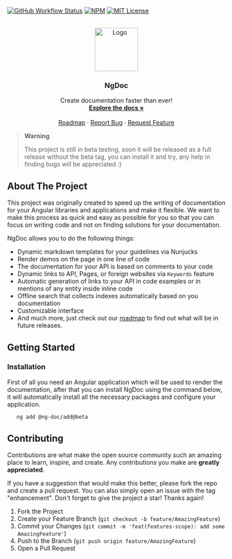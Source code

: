 [![GitHub Workflow Status][build-shield]][build-url]
[![NPM][npm-shield]][npm-url]
[![MIT License][license-shield]][license-url]

<!-- PROJECT LOGO -->
<br />
<div align="center">
  <a href="https://github.com/skoropadas/ng-doc">
    <img src="https://ng-doc.com/assets/images/ng-doc.svg" alt="Logo" height="100px">
  </a>

<h3 align="center">NgDoc</h3>

  <p align="center">
    Create documentation faster than ever!
    <br />
    <a href="https://ng-doc.com/"><strong>Explore the docs »</strong></a>
    <br />
    <br />
	<a href="https://ng-doc.com/getting-started/roadmap">Roadmap</a>
    ·
    <a href="https://github.com/skoropadas/ng-doc/issues">Report Bug</a>
    ·
    <a href="https://github.com/skoropadas/ng-doc/issues">Request Feature</a>
  </p>
</div>

> **Warning**
>
> This project is still in beta testing, soon it will be released as a full release without the beta
> tag, you can install it and try, any help in finding bugs will be appreciated :)

<!-- ABOUT THE PROJECT -->

## About The Project

This project was originally created to speed up the writing of documentation for your Angular
libraries and applications and make it flexible. We want to make this process as quick and easy as
possible for you so that you can focus on writing code and not on finding solutions for your
documentation.

NgDoc allows you to do the following things:

-   Dynamic markdown templates for your guidelines via Nunjucks
-   Render demos on the page in one line of code
-   The documentation for your API is based on comments to your code
-   Dynamic links to API, Pages, or foreign websites via `Keywords` feature
-   Automatic generation of links to your API in code examples or in mentions of any entity inside
    inline code
-   Offline search that collects indexes automatically based on you documentation
-   Customizable interface
-   And much more, just check out
    our [roadmap](https://ng-doc.com/getting-started/roadmap) to find out what will be in future
    releases.

<!-- GETTING STARTED -->

## Getting Started

### Installation

First of all you need an Angular application which will be used to render the documentation, after
that you can install NgDoc using the command below, it will automatically install all the necessary
packages and configure your application.

```sh
   ng add @ng-doc/add@beta
```

<!-- CONTRIBUTING -->

## Contributing

Contributions are what make the open source community such an amazing place to learn, inspire, and
create. Any contributions you make are **greatly appreciated**.

If you have a suggestion that would make this better, please fork the repo and create a pull
request. You can also simply open an issue with the tag "enhancement".
Don't forget to give the project a star! Thanks again!

1. Fork the Project
2. Create your Feature Branch (`git checkout -b feature/AmazingFeature`)
3. Commit your Changes (`git commit -m 'feat(features-scope): add some AmazingFeature'`)
4. Push to the Branch (`git push origin feature/AmazingFeature`)
5. Open a Pull Request

<!-- MARKDOWN LINKS & IMAGES -->
<!-- https://www.markdownguide.org/basic-syntax/#reference-style-links -->

[npm-shield]: https://img.shields.io/npm/v/@ng-doc/builder.svg?style=for-the-badge
[npm-url]: https://www.npmjs.com/package/@ng-doc/builder
[license-shield]: https://img.shields.io/github/license/skoropadas/ng-doc.svg?style=for-the-badge
[license-url]: https://github.com/othneildrew/Best-README-Template/blob/master/LICENSE.txt
[build-shield]: https://img.shields.io/github/actions/workflow/status/skoropadas/ng-doc/release.yml?style=for-the-badge&branch=release
[build-url]: https://github.com/skoropadas/ng-doc/actions
